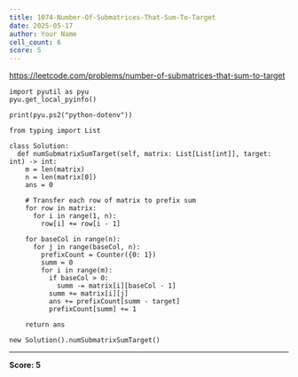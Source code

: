 ```yaml
---
title: 1074-Number-Of-Submatrices-That-Sum-To-Target
date: 2025-05-17
author: Your Name
cell_count: 6
score: 5
---
```


https://leetcode.com/problems/number-of-submatrices-that-sum-to-target


```
import pyutil as pyu
pyu.get_local_pyinfo()
```


```
print(pyu.ps2("python-dotenv"))
```


```
from typing import List
```


```
class Solution:
  def numSubmatrixSumTarget(self, matrix: List[List[int]], target: int) -> int:
    m = len(matrix)
    n = len(matrix[0])
    ans = 0

    # Transfer each row of matrix to prefix sum
    for row in matrix:
      for i in range(1, n):
        row[i] += row[i - 1]

    for baseCol in range(n):
      for j in range(baseCol, n):
        prefixCount = Counter({0: 1})
        summ = 0
        for i in range(m):
          if baseCol > 0:
            summ -= matrix[i][baseCol - 1]
          summ += matrix[i][j]
          ans += prefixCount[summ - target]
          prefixCount[summ] += 1

    return ans
```


```
new Solution().numSubmatrixSumTarget()
```


---
**Score: 5**